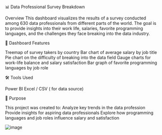 📊 Data Professional Survey Breakdown

Overview
This dashboard visualizes the results of a survey conducted among 630 data professionals from different parts of the world. The goal is to provide insights into their work life, salaries, favorite programming languages, and the challenges they face breaking into the data industry.

📌 Dashboard Features

Treemap of survey takers by country
Bar chart of average salary by job title
Pie chart on the difficulty of breaking into the data field
Gauge charts for work-life balance and salary satisfaction
Bar graph of favorite programming languages by job role

🛠️ Tools Used

Power BI 
Excel / CSV ( for data source)

🧠 Purpose

This project was created to:
Analyze key trends in the data profession
Provide insights for aspiring data professionals
Explore how programming languages and job roles influence salary and satisfaction

![image](https://github.com/user-attachments/assets/b937eb4e-0fd5-4d82-9336-d921555ad0c5)
